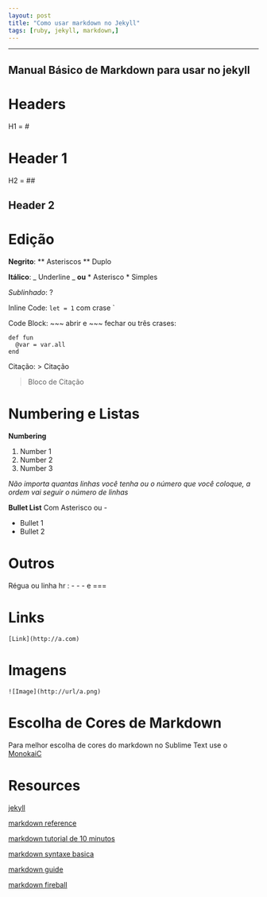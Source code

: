 ```yaml
---
layout: post
title: "Como usar markdown no Jekyll"
tags: [ruby, jekyll, markdown,]
---
```


---
## Manual Básico de Markdown para usar no jekyll

# **Headers**
H1 = #
# Header 1

H2 = ##
## Header 2

# **Edição**

**Negrito**: ** Asteriscos ** Duplo

__Itálico__: _ Underline _ **ou** * Asterisco * Simples

_Sublinhado_: ?

Inline Code: `let = 1` com crase `

Code Block: ~~~ abrir e ~~~ fechar ou três crases:

~~~
def fun
  @var = var.all
end
~~~

Citação: > Citação
> Bloco de Citação

# **Numbering e Listas**

**Numbering**
1. Number 1
2. Number 2
3. Number 3

_Não importa quantas linhas você tenha ou o número que você coloque, a ordem vai seguir o número de linhas_

**Bullet List** Com Asterisco ou -
* Bullet 1
* Bullet 2

# **Outros**
Régua ou linha hr : - - - e ===


# **Links**
`[Link](http://a.com)`

# **Imagens**
`![Image](http://url/a.png)`

# **Escolha de Cores de Markdown**
Para melhor escolha de cores do markdown no Sublime Text use o [MonokaiC](https://packagecontrol.io/packages/MonokaiC)

# **Resources**

[jekyll](https://jekyllrb.com)

[markdown reference](https://commonmark.org/help/)

[markdown tutorial de 10 minutos](https://commonmark.org/help/tutorial/)

[markdown syntaxe basica](markdown-guide-basic-syntax)

[markdown guide](https://www.markdownguide.org/)

[markdown fireball](https://daringfireball.net/projects/markdown/basics)

